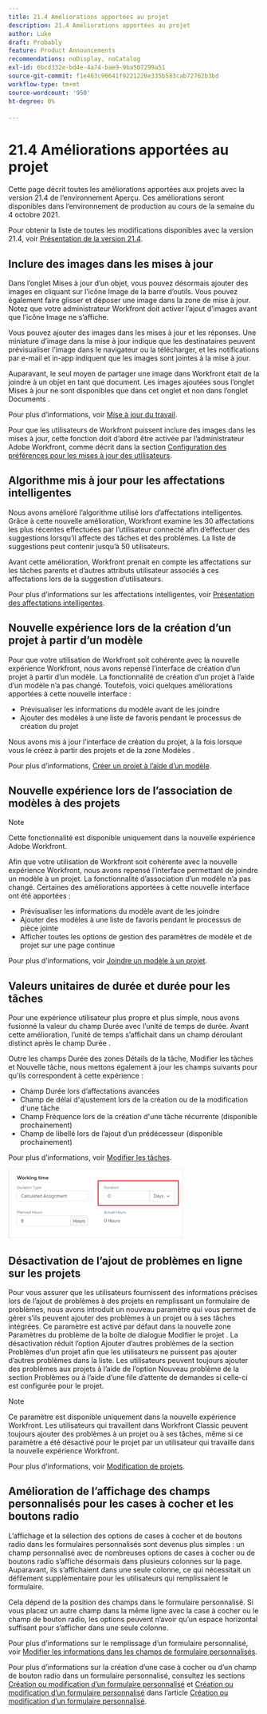 ```yaml
---
title: 21.4 Améliorations apportées au projet
description: 21.4 Améliorations apportées au projet
author: Luke
draft: Probably
feature: Product Announcements
recommendations: noDisplay, noCatalog
exl-id: 6bcd332e-bd4e-4a74-bae9-9ba507299a51
source-git-commit: f1e463c90641f9221228e335b583cab72762b3bd
workflow-type: tm+mt
source-wordcount: '950'
ht-degree: 0%

---
```


# 21.4 Améliorations apportées au projet

Cette page décrit toutes les améliorations apportées aux projets avec la version 21.4 de l’environnement Aperçu. Ces améliorations seront disponibles dans l’environnement de production au cours de la semaine du 4 octobre 2021.

Pour obtenir la liste de toutes les modifications disponibles avec la version 21.4, voir [Présentation de la version 21.4](../../../product-announcements/product-releases/21.4-release-activity/21-4-release-overview.md).

## Inclure des images dans les mises à jour

Dans l’onglet Mises à jour d’un objet, vous pouvez désormais ajouter des images en cliquant sur l’icône Image de la barre d’outils. Vous pouvez également faire glisser et déposer une image dans la zone de mise à jour. Notez que votre administrateur Workfront doit activer l’ajout d’images avant que l’icône Image ne s’affiche.

Vous pouvez ajouter des images dans les mises à jour et les réponses. Une miniature d’image dans la mise à jour indique que les destinataires peuvent prévisualiser l’image dans le navigateur ou la télécharger, et les notifications par e-mail et in-app indiquent que les images sont jointes à la mise à jour.

Auparavant, le seul moyen de partager une image dans Workfront était de la joindre à un objet en tant que document. Les images ajoutées sous l’onglet Mises à jour ne sont disponibles que dans cet onglet et non dans l’onglet Documents .

Pour plus d’informations, voir [Mise à jour du travail](../../../workfront-basics/updating-work-items-and-viewing-updates/update-work.md).

Pour que les utilisateurs de Workfront puissent inclure des images dans les mises à jour, cette fonction doit d’abord être activée par l’administrateur Adobe Workfront, comme décrit dans la section [Configuration des préférences pour les mises à jour des utilisateurs](../../../administration-and-setup/set-up-workfront/system-tracked-update-feeds/configure-preferences-user-updates.md).

## Algorithme mis à jour pour les affectations intelligentes

Nous avons amélioré l’algorithme utilisé lors d’affectations intelligentes. Grâce à cette nouvelle amélioration, Workfront examine les 30 affectations les plus récentes effectuées par l’utilisateur connecté afin d’effectuer des suggestions lorsqu’il affecte des tâches et des problèmes. La liste de suggestions peut contenir jusqu’à 50 utilisateurs.

Avant cette amélioration, Workfront prenait en compte les affectations sur les tâches parents et d’autres attributs utilisateur associés à ces affectations lors de la suggestion d’utilisateurs.

Pour plus d’informations sur les affectations intelligentes, voir [Présentation des affectations intelligentes](../../../manage-work/tasks/assign-tasks/smart-assignments.md).

## Nouvelle expérience lors de la création d’un projet à partir d’un modèle

Pour que votre utilisation de Workfront soit cohérente avec la nouvelle expérience Workfront, nous avons repensé l’interface de création d’un projet à partir d’un modèle. La fonctionnalité de création d’un projet à l’aide d’un modèle n’a pas changé. Toutefois, voici quelques améliorations apportées à cette nouvelle interface :

* Prévisualiser les informations du modèle avant de les joindre
* Ajouter des modèles à une liste de favoris pendant le processus de création du projet

Nous avons mis à jour l’interface de création du projet, à la fois lorsque vous le créez à partir des projets et de la zone Modèles .

Pour plus d’informations, [Créer un projet à l’aide d’un modèle](../../../manage-work/projects/create-projects/create-project-from-template.md).

## Nouvelle expérience lors de l’association de modèles à des projets

>[!NOTE]
>
>Cette fonctionnalité est disponible uniquement dans la nouvelle expérience Adobe Workfront.

Afin que votre utilisation de Workfront soit cohérente avec la nouvelle expérience Workfront, nous avons repensé l’interface permettant de joindre un modèle à un projet. La fonctionnalité d’association d’un modèle n’a pas changé. Certaines des améliorations apportées à cette nouvelle interface ont été apportées :

* Prévisualiser les informations du modèle avant de les joindre
* Ajouter des modèles à une liste de favoris pendant le processus de pièce jointe
* Afficher toutes les options de gestion des paramètres de modèle et de projet sur une page continue

Pour plus d’informations, voir [Joindre un modèle à un projet](../../../manage-work/projects/create-and-manage-templates/attach-template-to-project.md).

## Valeurs unitaires de durée et durée pour les tâches

Pour une expérience utilisateur plus propre et plus simple, nous avons fusionné la valeur du champ Durée avec l’unité de temps de durée. Avant cette amélioration, l’unité de temps s’affichait dans un champ déroulant distinct après le champ Durée .

Outre les champs Durée des zones Détails de la tâche, Modifier les tâches et Nouvelle tâche, nous mettons également à jour les champs suivants pour qu’ils correspondent à cette expérience :

* Champ Durée lors d’affectations avancées
* Champ de délai d&#39;ajustement lors de la création ou de la modification d&#39;une tâche
* Champ Fréquence lors de la création d&#39;une tâche récurrente (disponible prochainement)
* Champ de libellé lors de l’ajout d’un prédécesseur (disponible prochainement)

Pour plus d’informations, voir [Modifier les tâches](../../../manage-work/tasks/manage-tasks/edit-tasks.md).

![](assets/duration-combined-field-350x139.png)

## Désactivation de l’ajout de problèmes en ligne sur les projets

Pour vous assurer que les utilisateurs fournissent des informations précises lors de l’ajout de problèmes à des projets en remplissant un formulaire de problèmes, nous avons introduit un nouveau paramètre qui vous permet de gérer s’ils peuvent ajouter des problèmes à un projet ou à ses tâches intégrées. Ce paramètre est activé par défaut dans la nouvelle zone Paramètres du problème de la boîte de dialogue Modifier le projet . La désactivation réduit l’option Ajouter d’autres problèmes de la section Problèmes d’un projet afin que les utilisateurs ne puissent pas ajouter d’autres problèmes dans la liste. Les utilisateurs peuvent toujours ajouter des problèmes aux projets à l’aide de l’option Nouveau problème de la section Problèmes ou à l’aide d’une file d’attente de demandes si celle-ci est configurée pour le projet.

>[!NOTE]
>
>Ce paramètre est disponible uniquement dans la nouvelle expérience Workfront. Les utilisateurs qui travaillent dans Workfront Classic peuvent toujours ajouter des problèmes à un projet ou à ses tâches, même si ce paramètre a été désactivé pour le projet par un utilisateur qui travaille dans la nouvelle expérience Workfront.

Pour plus d’informations, voir [Modification de projets](../../../manage-work/projects/manage-projects/edit-projects.md).

## Amélioration de l’affichage des champs personnalisés pour les cases à cocher et les boutons radio

L’affichage et la sélection des options de cases à cocher et de boutons radio dans les formulaires personnalisés sont devenus plus simples : un champ personnalisé avec de nombreuses options de cases à cocher ou de boutons radio s’affiche désormais dans plusieurs colonnes sur la page. Auparavant, ils s’affichaient dans une seule colonne, ce qui nécessitait un défilement supplémentaire pour les utilisateurs qui remplissaient le formulaire.

Cela dépend de la position des champs dans le formulaire personnalisé. Si vous placez un autre champ dans la même ligne avec la case à cocher ou le champ de bouton radio, les options peuvent n’avoir qu’un espace horizontal suffisant pour s’afficher dans une seule colonne.

Pour plus d’informations sur le remplissage d’un formulaire personnalisé, voir [Modifier les informations dans les champs de formulaire personnalisés](../../../workfront-basics/work-with-custom-forms/edit-custom-forms.md).

Pour plus d’informations sur la création d’une case à cocher ou d’un champ de bouton radio dans un formulaire personnalisé, consultez les sections [Création ou modification d’un formulaire personnalisé](../../../administration-and-setup/customize-workfront/create-manage-custom-forms/create-or-edit-a-custom-form.md#create) et [Création ou modification d’un formulaire personnalisé](../../../administration-and-setup/customize-workfront/create-manage-custom-forms/create-or-edit-a-custom-form.md#configur) dans l’article [Création ou modification d’un formulaire personnalisé](../../../administration-and-setup/customize-workfront/create-manage-custom-forms/create-or-edit-a-custom-form.md).

